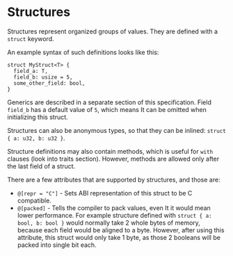 # Structures
Structures represent organized groups of values. They are defined with a `struct` keyword.

An example syntax of such definitions looks like this:
```
struct MyStruct<T> {
  field_a: T,
  field_b: usize = 5,
  some_other_field: bool,
}
```

Generics are described in a separate section of this specification.
Field `field_b` has a default value of `5`, which means It can be omitted when initializing this struct.

Structures can also be anonymous types, so that they can be inlined:
`struct { a: u32, b: u32 }`.

Structure definitions may also contain methods, which is useful for `with` clauses (look into traits section).
However, methods are allowed only after the last field of a struct.

There are a few attributes that are supported by structures, and those are:
- `@[repr = "C"]` - Sets ABI representation of this struct to be C compatible.
- `@[packed]` - Tells the compiler to pack values, even It it would mean lower performance.
For example structure defined with `struct { a: bool, b: bool }` would normally take 2 whole bytes of memory,
because each field would be aligned to a byte.
However, after using this attribute, this struct would only take 1 byte, as those 2 booleans will be packed into single bit each.

